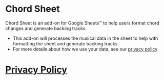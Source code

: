 # Chord Sheet

Chord Sheet is an add-on for Google Sheets™ to help users format chord changes and generate backing tracks.

* This add-on will processes the musical data in the sheet to help with formatting the sheet and generate backing tracks.
* For more details about how we use your data, see our [privacy policy](privacy_policy.md)

# [Privacy Policy](privacy_policy.md)
